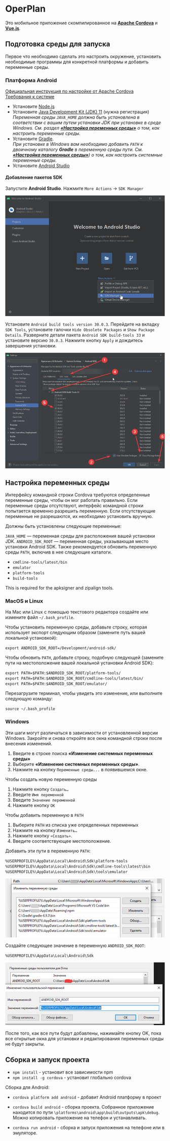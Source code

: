 # OperPlan

Это мобильное приложение скомпилированное на **[Apache Cordova](https://cordova.apache.org/)** и **[Vue.js](https://vuejs.org/)**.

## Подготовка среды для запуска

Первое что необходимо сделать это настроить окружение, установить необходимые программы для конкретной платформы и добавить переменные среды.

### Платформа Android

[Официальная инструкция по настройке от Apache Cordova](https://cordova.apache.org/docs/en/11.x/guide/platforms/android/index.html#requirements-and-support) <br>
[Требования к системе](https://developer.android.com/studio#Requirements)

- Установите [Node.js](https://nodejs.org/en/)
- Установите [Java Development Kit (JDK) 11](https://www.oracle.com/java/technologies/downloads/#java11) (нужна регистрация) <br>
  *Переменная среды `JAVA_HOME` должна быть установлена ​​в соответствии с вашим путем установки JDK при установке в среде Windows. См. раздел  **[«Настройка переменных среды»](#настройка-переменных-среды)** о том, как настроить переменные среды.*
- Установите [Gradle](https://gradle.org/install/). <br>
  *При установке в Windows вам необходимо добавить `PATH` к двоичному каталогу **Gradle** в переменную среды пути. См. **[«Настройка переменных среды»](#настройка-переменных-среды)**) о том, как настроить системные переменные среды.*
- Установите [Android Studio](https://developer.android.com/studio)

#### Добавление пакетов SDK

Запустите **Android Studio**. Нажмите `More Actions` -> `SDK Manager`

![](readme-images/AndroidStudioSDK-maneger.png)

Установите `Android build tools version 30.0.3`. Перейдите на вкладку `SDK Tools`, установите галочки `Hide Obsolete Packages` и `Show Package Details`. Разверните детали пакета `Android SDK build-tools 33` и установите версию `30.0.3`. Нажмите кнопку `Apply` и дождитесь завершения установки.

![](readme-images/AndroidStudioSDK-build.png)


## Настройка переменных среды

Интерфейсу командной строки Cordova требуются определенные переменные среды, чтобы он мог работать правильно. Если переменные среды отсутствуют, интерфейс командной строки попытается временно разрешить переменную. Если отсутствующие переменные не разрешаются, их необходимо установить вручную.

Должны быть установлены следующие переменные:

`JAVA_HOME` — переменная среды для расположения вашей установки JDK.
`ANDROID_SDK_ROOT` — переменная среды, указывающая место установки Android SDK.
Также рекомендуется обновить переменную среды `PATH`, включив в нее следующие каталоги.

- `cmdline-tools/latest/bin`
- `emulator`
- `platform-tools`
- `build-tools`

This is required for the apksigner and zipalign tools.

### MacОS и Linux

На Mac или Linux с помощью текстового редактора создайте или измените файл `~/.bash_profile`.

Чтобы установить переменную среды, добавьте строку, которая использует экспорт следующим образом (замените путь вашей локальной установкой):

`export ANDROID_SDK_ROOT=/Development/android-sdk/`

Чтобы обновить `PATH`, добавьте строку, подобную следующей (замените пути на местоположение вашей локальной установки Android SDK):

`export PATH=$PATH:$ANDROID_SDK_ROOT/platform-tools/` <br>
`export PATH=$PATH:$ANDROID_SDK_ROOT/cmdline-tools/latest/bin/` <br>
`export PATH=$PATH:$ANDROID_SDK_ROOT/emulator/`

Перезагрузите терминал, чтобы увидеть это изменение, или выполните следующую команду:

`source ~/.bash_profile`

### Windows

Эти шаги могут различаться в зависимости от установленной версии Windows. Закройте и снова откройте все окна командной строки после внесения изменений.

1. Введите в строке поиска **«Изменение системных переменных среды»**
2. Выберите **«Изменение системных переменных среды»**.
3. Нажмите на кнопку `Переменные среды...` в появившемся окне.

Чтобы создать новую переменную среды

1. Нажмите кнопку `Создать…`
2. Введите `Имя переменной`
3. Введите `Значение переменной`
4. Нажмите кнопку `ОК`

Чтобы добавить переменную в `PATH`

1. Выберите `PATH` из списка уже определенных переменных
2. Нажмите на кнопку `Изменить…`
3. Нажмите кнопку `«Создать»`.
4. Введите соответствующее местоположение.

Добавить эти пути в переменную `PATH`:

`%USERPROFILE%\AppData\Local\Android\Sdk\platform-tools` <br>
`%USERPROFILE%\AppData\Local\Android\Sdk\cmdline-tools\latest\bin` <br>
`%USERPROFILE%\AppData\Local\Android\Sdk\tools\emulator`

![](readme-images/PATH.png)

Создайте следующее значение в переменную `ANDROID_SDK_ROOT`:

`%USERPROFILE%\AppData\Local\Android\Sdk`

![](readme-images/ANDROID_SDK_ROOT.png)

После того, как все пути будут добавлены, нажимайте кнопку OK, пока все открытые окна для установки и редактирования переменных среды не будут закрыты.

## Сборка и запуск проекта

- `npm install` - установит все зависимости npm
- `npm install -g cordova` - установит глобально cordova

Сборка для Android:

- `cordova platform add android` - добавит Android платформу в проект
- `cordova build android` - сборка проекта. Собранное приложение находится по пути `\platforms\android\app\build\outputs\apk\debug`. Можно копировать приложение на телефон и устанавливать.

- `cordova run android` - сборка и запуск приложения на телефоне или в эмуляторе.
